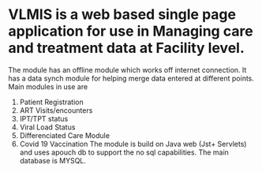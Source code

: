 # VLMIS is a web based single page application for use in Managing care and treatment data at Facility level. 
The module has an offline module which works off internet connection. It has a data synch module for helping merge data entered at different points.
Main modules in use are 
1. Patient Registration
2. ART Visits/encounters
3. IPT/TPT status
4. Viral Load Status
5. Differenciated Care Module
6. Covid 19 Vaccination
The module is build on Java web (Jst+ Servlets) and uses apouch db to support the no sql capabilities.
The main database is MYSQL.
